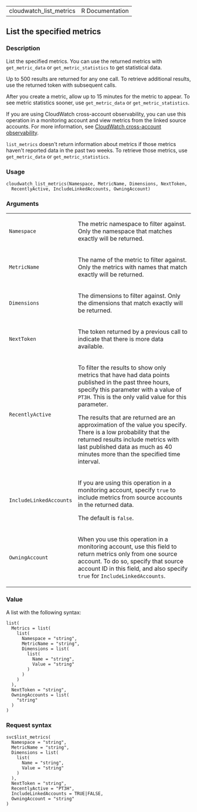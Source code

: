 <table style="width: 100%;">
<tbody>
<tr class="odd">
<td>cloudwatch_list_metrics</td>
<td style="text-align: right;">R Documentation</td>
</tr>
</tbody>
</table>

## List the specified metrics

### Description

List the specified metrics. You can use the returned metrics with
`get_metric_data` or `get_metric_statistics` to get statistical data.

Up to 500 results are returned for any one call. To retrieve additional
results, use the returned token with subsequent calls.

After you create a metric, allow up to 15 minutes for the metric to
appear. To see metric statistics sooner, use `get_metric_data` or
`get_metric_statistics`.

If you are using CloudWatch cross-account observability, you can use
this operation in a monitoring account and view metrics from the linked
source accounts. For more information, see [CloudWatch cross-account
observability](https://docs.aws.amazon.com/AmazonCloudWatch/latest/monitoring/CloudWatch-Unified-Cross-Account.html).

`list_metrics` doesn't return information about metrics if those metrics
haven't reported data in the past two weeks. To retrieve those metrics,
use `get_metric_data` or `get_metric_statistics`.

### Usage

    cloudwatch_list_metrics(Namespace, MetricName, Dimensions, NextToken,
      RecentlyActive, IncludeLinkedAccounts, OwningAccount)

### Arguments

<table>
<colgroup>
<col style="width: 35%" />
<col style="width: 65%" />
</colgroup>
<tbody>
<tr class="odd">
<td><code id="cloudwatch_list_metrics_:_Namespace">Namespace</code></td>
<td><p>The metric namespace to filter against. Only the namespace that
matches exactly will be returned.</p></td>
</tr>
<tr class="even">
<td><code
id="cloudwatch_list_metrics_:_MetricName">MetricName</code></td>
<td><p>The name of the metric to filter against. Only the metrics with
names that match exactly will be returned.</p></td>
</tr>
<tr class="odd">
<td><code
id="cloudwatch_list_metrics_:_Dimensions">Dimensions</code></td>
<td><p>The dimensions to filter against. Only the dimensions that match
exactly will be returned.</p></td>
</tr>
<tr class="even">
<td><code id="cloudwatch_list_metrics_:_NextToken">NextToken</code></td>
<td><p>The token returned by a previous call to indicate that there is
more data available.</p></td>
</tr>
<tr class="odd">
<td><code
id="cloudwatch_list_metrics_:_RecentlyActive">RecentlyActive</code></td>
<td><p>To filter the results to show only metrics that have had data
points published in the past three hours, specify this parameter with a
value of <code>PT3H</code>. This is the only valid value for this
parameter.</p>
<p>The results that are returned are an approximation of the value you
specify. There is a low probability that the returned results include
metrics with last published data as much as 40 minutes more than the
specified time interval.</p></td>
</tr>
<tr class="even">
<td><code
id="cloudwatch_list_metrics_:_IncludeLinkedAccounts">IncludeLinkedAccounts</code></td>
<td><p>If you are using this operation in a monitoring account, specify
<code>true</code> to include metrics from source accounts in the
returned data.</p>
<p>The default is <code>false</code>.</p></td>
</tr>
<tr class="odd">
<td><code
id="cloudwatch_list_metrics_:_OwningAccount">OwningAccount</code></td>
<td><p>When you use this operation in a monitoring account, use this
field to return metrics only from one source account. To do so, specify
that source account ID in this field, and also specify <code>true</code>
for <code>IncludeLinkedAccounts</code>.</p></td>
</tr>
</tbody>
</table>

### Value

A list with the following syntax:

    list(
      Metrics = list(
        list(
          Namespace = "string",
          MetricName = "string",
          Dimensions = list(
            list(
              Name = "string",
              Value = "string"
            )
          )
        )
      ),
      NextToken = "string",
      OwningAccounts = list(
        "string"
      )
    )

### Request syntax

    svc$list_metrics(
      Namespace = "string",
      MetricName = "string",
      Dimensions = list(
        list(
          Name = "string",
          Value = "string"
        )
      ),
      NextToken = "string",
      RecentlyActive = "PT3H",
      IncludeLinkedAccounts = TRUE|FALSE,
      OwningAccount = "string"
    )
